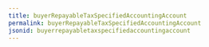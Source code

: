 ```yaml
---
title: buyerRepayableTaxSpecifiedAccountingAccount
permalink: buyerRepayableTaxSpecifiedAccountingAccount
jsonid: buyerrepayabletaxspecifiedaccountingaccount
---
```

